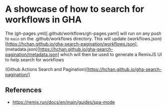 # A showcase of how to search for workflows in GHA

The (gh-pages.yml)[.github/workflows/gh-pages.yaml] will run on any push to `main` on the .github/workflows directory.
This will update (workflows.json)[https://hchan.github.io/gha-search-pagination/workflows.json], (metadata.json)[https://hchan.github.io/gha-search-pagination/metadata.json] which will then be used
to generate a RemixJS UI to help search for workflows

(Github Actions Search and Pagination)[https://hchan.github.io/gha-search-pagination/]
## References
* https://remix.run/docs/en/main/guides/spa-mode
